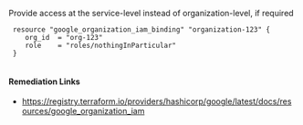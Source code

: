 
Provide access at the service-level instead of organization-level, if required

```hcl
 resource "google_organization_iam_binding" "organization-123" {
 	org_id  = "org-123"
 	role    = "roles/nothingInParticular"
 }
 			
```

#### Remediation Links
 - https://registry.terraform.io/providers/hashicorp/google/latest/docs/resources/google_organization_iam

